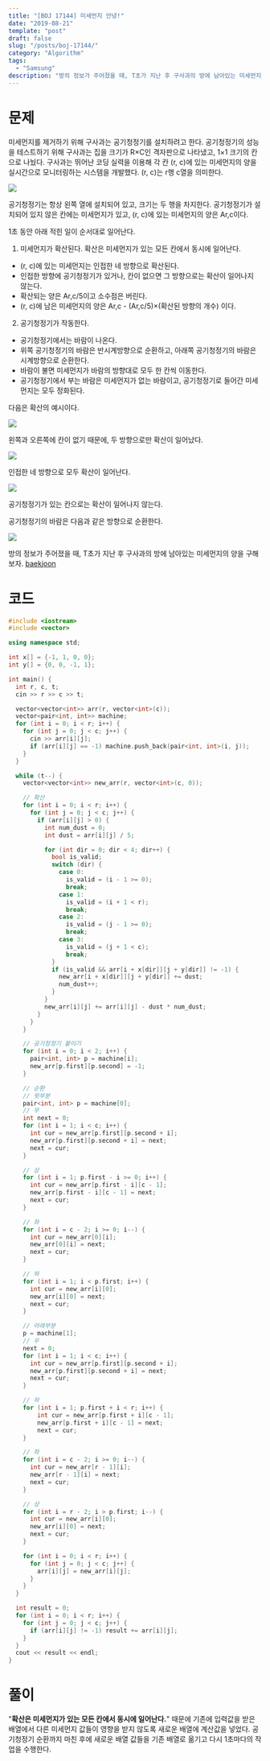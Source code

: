 ```yaml
---
title: "[BOJ 17144] 미세먼지 안녕!"
date: "2019-08-21"
template: "post"
draft: false
slug: "/posts/boj-17144/"
category: "Algorithm"
tags:
  - "Samsung"
description: "방의 정보가 주어졌을 때, T초가 지난 후 구사과의 방에 남아있는 미세먼지의 양을 구해보자."
---
```


# 문제

미세먼지를 제거하기 위해 구사과는 공기청정기를 설치하려고 한다. 공기청정기의 성능을 테스트하기 위해 구사과는 집을 크기가 R×C인 격자판으로 나타냈고, 1×1 크기의 칸으로 나눴다. 구사과는 뛰어난 코딩 실력을 이용해 각 칸 (r, c)에 있는 미세먼지의 양을 실시간으로 모니터링하는 시스템을 개발했다. (r, c)는 r행 c열을 의미한다.

![](https://upload.acmicpc.net/75d322ad-5a89-4301-b3a7-403fce0ff966/-/preview/)

공기청정기는 항상 왼쪽 열에 설치되어 있고, 크기는 두 행을 차지한다. 공기청정기가 설치되어 있지 않은 칸에는 미세먼지가 있고, (r, c)에 있는 미세먼지의 양은 Ar,c이다.

1초 동안 아래 적힌 일이 순서대로 일어난다.

1. 미세먼지가 확산된다. 확산은 미세먼지가 있는 모든 칸에서 동시에 일어난다.

- (r, c)에 있는 미세먼지는 인접한 네 방향으로 확산된다.
- 인접한 방향에 공기청정기가 있거나, 칸이 없으면 그 방향으로는 확산이 일어나지 않는다.
- 확산되는 양은 Ar,c/5이고 소수점은 버린다.
- (r, c)에 남은 미세먼지의 양은 Ar,c - (Ar,c/5)×(확산된 방향의 개수) 이다.


2. 공기청정기가 작동한다.

- 공기청정기에서는 바람이 나온다.
- 위쪽 공기청정기의 바람은 반시계방향으로 순환하고, 아래쪽 공기청정기의 바람은 시계방향으로 순환한다.
- 바람이 불면 미세먼지가 바람의 방향대로 모두 한 칸씩 이동한다.
- 공기청정기에서 부는 바람은 미세먼지가 없는 바람이고, 공기청정기로 들어간 미세먼지는 모두 정화된다.

다음은 확산의 예시이다.

![](https://upload.acmicpc.net/7b0d9d57-1296-44cd-8951-4135d27f9446/-/preview/)

왼쪽과 오른쪽에 칸이 없기 때문에, 두 방향으로만 확산이 일어났다.

![](https://upload.acmicpc.net/cebebfa9-0056-45f1-b705-75b035888085/-/preview/)

인접한 네 방향으로 모두 확산이 일어난다.

![](https://upload.acmicpc.net/1ed0d2e9-9767-4b94-bbde-0e1d6a2d52ff/-/preview/)

공기청정기가 있는 칸으로는 확산이 일어나지 않는다.

공기청정기의 바람은 다음과 같은 방향으로 순환한다.

![](https://upload.acmicpc.net/94466937-96c7-4f25-9804-530ebd554a59/-/preview/)

방의 정보가 주어졌을 때, T초가 지난 후 구사과의 방에 남아있는 미세먼지의 양을 구해보자. [baekjoon](https://www.acmicpc.net/problem/17144)

# 코드

```c++
#include <iostream>
#include <vector>

using namespace std;

int x[] = {-1, 1, 0, 0};
int y[] = {0, 0, -1, 1};

int main() {
  int r, c, t;
  cin >> r >> c >> t;

  vector<vector<int>> arr(r, vector<int>(c));
  vector<pair<int, int>> machine;
  for (int i = 0; i < r; i++) {
    for (int j = 0; j < c; j++) {
      cin >> arr[i][j];
      if (arr[i][j] == -1) machine.push_back(pair<int, int>(i, j));
    }
  }

  while (t--) {
    vector<vector<int>> new_arr(r, vector<int>(c, 0));

    // 확산
    for (int i = 0; i < r; i++) {
      for (int j = 0; j < c; j++) {
        if (arr[i][j] > 0) {
          int num_dust = 0;
          int dust = arr[i][j] / 5;

          for (int dir = 0; dir < 4; dir++) {
            bool is_valid;
            switch (dir) {
              case 0:
                is_valid = (i - 1 >= 0);
                break;
              case 1:
                is_valid = (i + 1 < r);
                break;
              case 2:
                is_valid = (j - 1 >= 0);
                break;
              case 3:
                is_valid = (j + 1 < c);
                break;
            }
            if (is_valid && arr[i + x[dir]][j + y[dir]] != -1) {
              new_arr[i + x[dir]][j + y[dir]] += dust;
              num_dust++;
            }
          }
          new_arr[i][j] += arr[i][j] - dust * num_dust;
        }
      }
    }

    // 공기청정기 붙이기
    for (int i = 0; i < 2; i++) {
      pair<int, int> p = machine[i];
      new_arr[p.first][p.second] = -1;
    }

    // 순환
    // 윗부분
    pair<int, int> p = machine[0];
    // 우
    int next = 0;
    for (int i = 1; i < c; i++) {
      int cur = new_arr[p.first][p.second + i];
      new_arr[p.first][p.second + i] = next;
      next = cur;
    }

    // 상
    for (int i = 1; p.first - i >= 0; i++) {
      int cur = new_arr[p.first - i][c - 1];
      new_arr[p.first - i][c - 1] = next;
      next = cur;
    }

    // 좌
    for (int i = c - 2; i >= 0; i--) {
      int cur = new_arr[0][i];
      new_arr[0][i] = next;
      next = cur;
    }

    // 하
    for (int i = 1; i < p.first; i++) {
      int cur = new_arr[i][0];
      new_arr[i][0] = next;
      next = cur;
    }

    // 아래부분
    p = machine[1];
    // 우
    next = 0;
    for (int i = 1; i < c; i++) {
      int cur = new_arr[p.first][p.second + i];
      new_arr[p.first][p.second + i] = next;
      next = cur;
    }

    // 하
    for (int i = 1; p.first + i < r; i++) {
        int cur = new_arr[p.first + i][c - 1];
        new_arr[p.first + i][c - 1] = next;
        next = cur;
    }

    // 좌
    for (int i = c - 2; i >= 0; i--) {
      int cur = new_arr[r - 1][i];
      new_arr[r - 1][i] = next;
      next = cur;
    }

    // 상
    for (int i = r - 2; i > p.first; i--) {
      int cur = new_arr[i][0];
      new_arr[i][0] = next;
      next = cur;
    }

    for (int i = 0; i < r; i++) {
      for (int j = 0; j < c; j++) {
        arr[i][j] = new_arr[i][j];
      }
    }
  }

  int result = 0;
  for (int i = 0; i < r; i++) { 
    for (int j = 0; j < c; j++) {
      if (arr[i][j] != -1) result += arr[i][j];
    }
  }
  cout << result << endl;
}
```

# 풀이

"**확산은 미세먼지가 있는 모든 칸에서 동시에 일어난다.**" 때문에 기존에 입력값을 받은 배열에서 다른 미세먼지 값들이 영향을 받지 않도록 새로운 배열에 계산값을 넣었다. 공기청정기 순환까지 마친 후에 새로운 배열 값들을 기존 배열로 옮기고 다시 1초마다의 작업을 수행한다.
